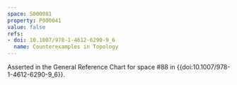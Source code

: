 ```yaml
---
space: S000081
property: P000041
value: false
refs:
- doi: 10.1007/978-1-4612-6290-9_6
  name: Counterexamples in Topology
---
```


Asserted in the General Reference Chart for space #88 in
{{doi:10.1007/978-1-4612-6290-9_6}}.

